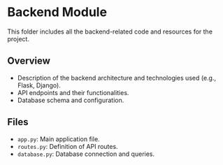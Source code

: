# Backend Module

This folder includes all the backend-related code and resources for the project.

## Overview
- Description of the backend architecture and technologies used (e.g., Flask, Django).
- API endpoints and their functionalities.
- Database schema and configuration.

## Files
- `app.py`: Main application file.
- `routes.py`: Definition of API routes.
- `database.py`: Database connection and queries.
